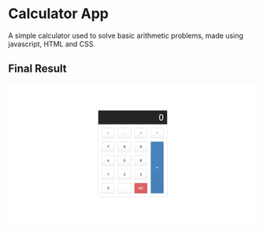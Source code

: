 # Calculator App

A simple calculator used to solve basic arithmetic problems, made using javascript, HTML and CSS.

## Final Result

![calculator](https://github.com/Ayo-Show/calculator-app/blob/main/calculator.png)